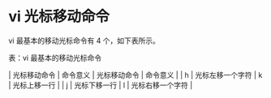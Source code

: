 # vi 光标移动命令

vi 最基本的移动光标命令有 4 个，如下表所示。

表：vi 最基本的移动光标命令

| 光标移动命令 | 命令意义 | 光标移动命令 | 命令意义 |
| h | 光标左移一个字符 | k | 光标上移一行 |
| j | 光标下移一行 | l | 光标右移一个字符 |